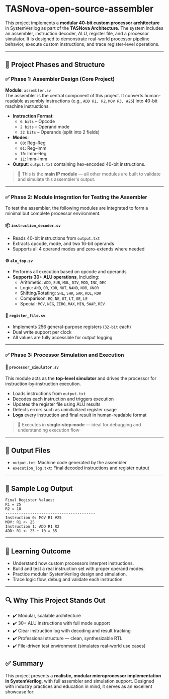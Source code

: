 # TASNova-open-source-assembler

This project implements a **modular 40-bit custom processor architecture** in SystemVerilog as part of the **TASNova Architecture**. The system includes an assembler, instruction decoder, ALU, register file, and a processor simulator. It is designed to demonstrate real-world processor pipeline behavior, execute custom instructions, and trace register-level operations.

---

## 📌 Project Phases and Structure

### ✅ Phase 1: Assembler Design (Core Project)
**Module**: `assembler.sv`  
The assembler is the central component of this project. It converts human-readable assembly instructions (e.g., `ADD R1, R2`, `MOV R3, #25`) into 40-bit machine instructions.  

- **Instruction Format**:
  - `6 bits` – Opcode
  - `2 bits` – Operand mode
  - `32 bits` – Operands (split into 2 fields)
- **Modes**:
  - `00`: Reg–Reg
  - `01`: Reg–Imm
  - `10`: Imm–Reg
  - `11`: Imm–Imm
- **Output**: `output.txt` containing hex-encoded 40-bit instructions.

> 🔹 This is the **main IP module** — all other modules are built to validate and simulate this assembler's output.

---

### ✅ Phase 2: Module Integration for Testing the Assembler

To test the assembler, the following modules are integrated to form a minimal but complete processor environment.

#### 📦 `instruction_decoder.sv`
- Reads 40-bit instructions from `output.txt`
- Extracts opcode, mode, and two 16-bit operands
- Supports all 4 operand modes and zero-extends where needed

#### ⚙️ `alu_top.sv`
- Performs all execution based on opcode and operands
- **Supports 30+ ALU operations**, including:
  - Arithmetic: `ADD`, `SUB`, `MUL`, `DIV`, `MOD`, `INC`, `DEC`
  - Logic: `AND`, `OR`, `XOR`, `NOT`, `NAND`, `NOR`, `XNOR`
  - Shifting/Rotating: `SHL`, `SHR`, `SAR`, `ROL`, `ROR`
  - Comparison: `EQ`, `NE`, `GT`, `LT`, `GE`, `LE`
  - Special: `MOV`, `NEG`, `ZERO`, `MAX`, `MIN`, `SWAP`, `REV`

#### 🧮 `register_file.sv`
- Implements 256 general-purpose registers (`32-bit` each)
- Dual write support per clock
- All values are fully accessible for output logging

---

### ✅ Phase 3: Processor Simulation and Execution

#### 🧪 `processor_simulator.sv`
This module acts as the **top-level simulator** and drives the processor for instruction-by-instruction execution.

- Loads instructions from `output.txt`
- Decodes each instruction and triggers execution
- Updates the register file using ALU results
- Detects errors such as uninitialized register usage
- **Logs** every instruction and final result in human-readable format

> 🔹 Executes in **single-step mode** — ideal for debugging and understanding execution flow

---

## 📂 Output Files

- `output.txt`: Machine code generated by the assembler
- `execution_log.txt`: Final decoded instructions and register output

---

## 📘 Sample Log Output

```
Final Register Values:
R1 = 25
R2 = 10
----------------------------------------
Instruction 0: MOV R1 #25
MOV: R1 <- 25
Instruction 1: ADD R1 R2
ADD: R1 <- 25 + 10 = 35
```

---

## 🧠 Learning Outcome

- Understand how custom processors interpret instructions.
- Build and test a real instruction set with proper operand modes.
- Practice modular SystemVerilog design and simulation.
- Trace logic flow, debug and validate each instruction.
---

## 🔍 Why This Project Stands Out

- ✔️ Modular, scalable architecture
- ✔️ 30+ ALU instructions with full mode support
- ✔️ Clear instruction log with decoding and result tracking
- ✔️ Professional structure — clean, synthesizable RTL
- ✔️ File-driven test environment (simulates real-world use cases)

## ✅ Summary

This project presents a **realistic, modular microprocessor implementation in SystemVerilog**, with full assembler and simulation support. Designed with industry practices and education in mind, it serves as an excellent showcase for:

